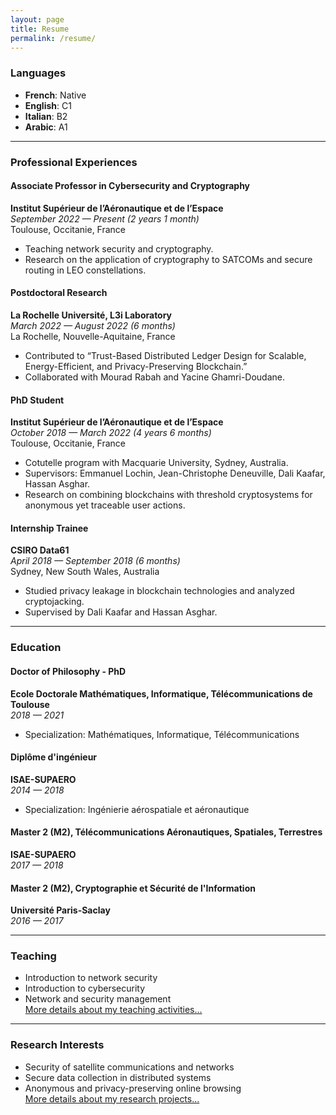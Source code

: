 ```yaml
---
layout: page
title: Resume
permalink: /resume/
---
```

### Languages

- **French**: Native  
- **English**: C1  
- **Italian**: B2  
- **Arabic**: A1  

---

### Professional Experiences

#### **Associate Professor in Cybersecurity and Cryptography**  
**Institut Supérieur de l’Aéronautique et de l’Espace**  
*September 2022 — Present (2 years 1 month)*  
Toulouse, Occitanie, France  
- Teaching network security and cryptography.  
- Research on the application of cryptography to SATCOMs and secure routing in LEO constellations.  

#### **Postdoctoral Research**  
**La Rochelle Université, L3i Laboratory**  
*March 2022 — August 2022 (6 months)*  
La Rochelle, Nouvelle-Aquitaine, France  
- Contributed to “Trust-Based Distributed Ledger Design for Scalable, Energy-Efficient, and Privacy-Preserving Blockchain.”  
- Collaborated with Mourad Rabah and Yacine Ghamri-Doudane.  

#### **PhD Student**  
**Institut Supérieur de l’Aéronautique et de l’Espace**  
*October 2018 — March 2022 (4 years 6 months)*  
Toulouse, Occitanie, France  
- Cotutelle program with Macquarie University, Sydney, Australia.  
- Supervisors: Emmanuel Lochin, Jean-Christophe Deneuville, Dali Kaafar, Hassan Asghar.  
- Research on combining blockchains with threshold cryptosystems for anonymous yet traceable user actions.  

#### **Internship Trainee**  
**CSIRO Data61**  
*April 2018 — September 2018 (6 months)*  
Sydney, New South Wales, Australia  
- Studied privacy leakage in blockchain technologies and analyzed cryptojacking.  
- Supervised by Dali Kaafar and Hassan Asghar.  

---

### Education

#### **Doctor of Philosophy - PhD**  
**Ecole Doctorale Mathématiques, Informatique, Télécommunications de Toulouse**  
*2018 — 2021*  
- Specialization: Mathématiques, Informatique, Télécommunications  

#### **Diplôme d'ingénieur**  
**ISAE-SUPAERO**  
*2014 — 2018*  
- Specialization: Ingénierie aérospatiale et aéronautique  

#### **Master 2 (M2), Télécommunications Aéronautiques, Spatiales, Terrestres**  
**ISAE-SUPAERO**  
*2017 — 2018*  

#### **Master 2 (M2), Cryptographie et Sécurité de l'Information**  
**Université Paris-Saclay**  
*2016 — 2017*  

---

### Teaching

- Introduction to network security  
- Introduction to cybersecurity  
- Network and security management  
[More details about my teaching activities...](/mdehezcl/teaching/)

---

### Research Interests

- Security of satellite communications and networks  
- Secure data collection in distributed systems  
- Anonymous and privacy-preserving online browsing  
[More details about my research projects...](/mdehezcl/research/)


